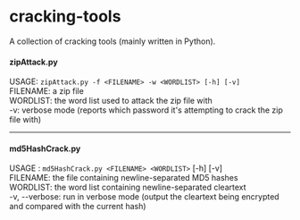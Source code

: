# cracking-tools
A collection of cracking tools (mainly written in Python).

#### zipAttack.py
USAGE: `zipAttack.py -f <FILENAME> -w <WORDLIST> [-h] [-v]` <br />
FILENAME: a zip file <br />
WORDLIST: the word list used to attack the zip file with <br />
-v: verbose mode (reports which password it's attempting to crack the zip file with)

<hr>

#### md5HashCrack.py
USAGE : `md5HashCrack.py <FILENAME> <WORDLIST>` [-h] [-v] <br />
FILENAME: the file containing newline-separated MD5 hashes <br />
WORDLIST: the word list containing newline-separated cleartext <br />
-v, --verbose: run in verbose mode (output the cleartext being encrypted and compared with the current hash)
